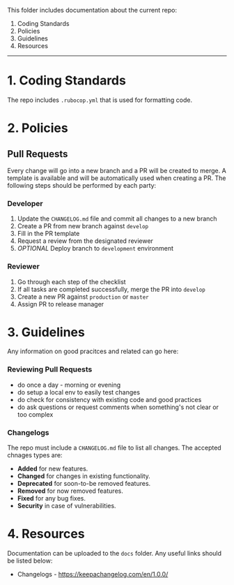 This folder includes documentation about the current repo:

1. Coding Standards
2. Policies
3. Guidelines
4. Resources

---

# 1. Coding Standards

The repo includes `.rubocop.yml` that is used for formatting code. 

# 2. Policies

## Pull Requests

Every change will go into a new branch and a PR will be created to merge. A template is available and will be automatically used when creating a PR. The following steps should be performed by each party:

### Developer
1. Update the `CHANGELOG.md` file and commit all changes to a new branch
2. Create a PR from new branch against `develop` 
3. Fill in the PR template
4. Request a review from the designated reviewer
5. *OPTIONAL* Deploy branch to `development` environment

### Reviewer

1. Go through each step of the checklist
2. If all tasks are completed successfully, merge the PR into `develop`
3. Create a new PR against `production` or `master`
4. Assign PR to release manager

# 3. Guidelines
Any information on good pracitces and related can go here:

### Reviewing Pull Requests
- do once a day - morning or evening
- do setup a local env to easily test changes
- do check for consistency with existing code and good practices
- do ask questions or request comments when something's not clear or too complex

### Changelogs 
The repo must include a `CHANGELOG.md` file to list all changes. The accepted chnages types are:

- **Added** for new features.
- **Changed** for changes in existing functionality.
- **Deprecated** for soon-to-be removed features.
- **Removed** for now removed features.
- **Fixed** for any bug fixes.
- **Security** in case of vulnerabilities.

# 4. Resources
Documentation can be uploaded to the `docs` folder. Any useful links should be listed below:

- Changelogs - https://keepachangelog.com/en/1.0.0/
